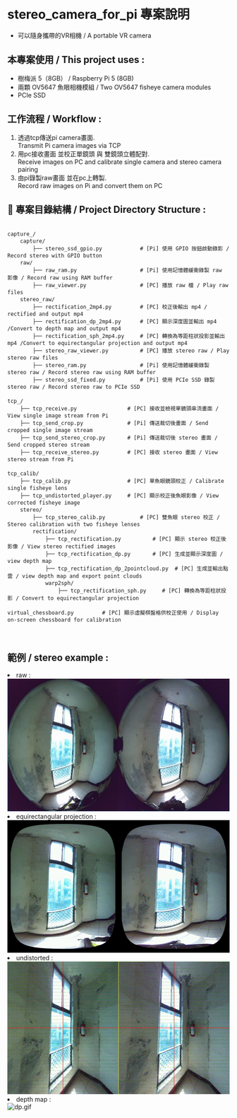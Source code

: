 <!DOCTYPE html>
<html lang="zh-tw">
<head>
    <meta charset="UTF-8">
</head>
<body>
    <h1>stereo_camera_for_pi 專案說明</h1>
    <ul>
      <li>可以隨身攜帶的VR相機 / A portable VR camera</li>
    </ul>
    <h2>本專案使用 / This project uses :</h2>
    <ul>
        <li>樹梅派 5（8GB） / Raspberry Pi 5 (8GB)</li>
        <li>兩顆 OV5647 魚眼相機模組 / Two OV5647 fisheye camera modules</li>
        <li>PCIe SSD </li>
    </ul>
    <h2>工作流程 / Workflow :</h2>
    <ol>
        <li>透過tcp傳送pi camera畫面. <br>Transmit Pi camera images via TCP</li>
        <li>用pc接收畫面 並校正單鏡頭 與 雙鏡頭立體配對. <br>Receive images on PC and calibrate single camera and stereo camera pairing</li>
        <li>由pi錄製raw畫面 並在pc上轉製. <br>Record raw images on Pi and convert them on PC</li>
    </ol>
    <h2>📁 專案目錄結構 / Project Directory Structure :</h2>

<pre><code>
capture_/
    capture/                        
        ├── stereo_ssd_gpio.py            # [Pi] 使用 GPIO 按鈕啟動錄影 / Record stereo with GPIO button
    raw/                                   
        ├── raw_ram.py                    # [Pi] 使用記憶體緩衝錄製 raw 影像 / Record raw using RAM buffer
        ├── raw_viewer.py                 # [PC] 播放 raw 檔 / Play raw files
    stereo_raw/                            
        ├── rectification_2mp4.py         # [PC] 校正後輸出 mp4 / rectified and output mp4 
        ├── rectification_dp_2mp4.py      # [PC] 顯示深度圖並輸出 mp4 /Convert to depth map and output mp4
        ├── rectification_sph_2mp4.py     # [PC] 轉換為等距柱狀投影並輸出 mp4 /Convert to equirectangular projection and output mp4 
        ├── stereo_raw_viewer.py          # [PC] 播放 stereo raw / Play stereo raw files
        ├── stereo_ram.py                 # [Pi] 使用記憶體緩衝錄製 stereo raw / Record stereo raw using RAM buffer
        ├── stereo_ssd_fixed.py           # [Pi] 使用 PCIe SSD 錄製 stereo raw / Record stereo raw to PCIe SSD
        
tcp_/
    ├── tcp_receive.py                # [PC] 接收並檢視單鏡頭串流畫面 / View single image stream from Pi
    ├── tcp_send_crop.py              # [Pi] 傳送裁切後畫面 / Send cropped single image stream
    ├── tcp_send_stereo_crop.py       # [Pi] 傳送裁切後 stereo 畫面 / Send cropped stereo stream
    ├── tcp_receive_stereo.py         # [PC] 接收 stereo 畫面 / View stereo stream from Pi
    
tcp_calib/
    ├── tcp_calib.py                  # [PC] 單魚眼鏡頭校正 / Calibrate single fisheye lens
    ├── tcp_undistorted_player.py     # [PC] 顯示校正後魚眼影像 / View corrected fisheye image
    stereo/
        ├── tcp_stereo_calib.py           # [PC] 雙魚眼 stereo 校正 / Stereo calibration with two fisheye lenses
        rectification/
            ├── tcp_rectification.py          # [PC] 顯示 stereo 校正後影像 / View stereo rectified images
            ├── tcp_rectification_dp.py       # [PC] 生成並顯示深度圖 / view depth map
            ├── tcp_rectification_dp_2pointcloud.py  # [PC] 生成並輸出點雲 / view depth map and export point clouds
            warp2sph/
                ├── tcp_rectification_sph.py     # [PC] 轉換為等距柱狀投影 / Convert to equirectangular projection

virtual_chessboard.py         # [PC] 顯示虛擬棋盤格供校正使用 / Display on-screen chessboard for calibration

</code>
</pre>
 <h2>範例 / stereo example :</h2>
    <!-- 新增GIF範例 -->
    <li> raw : </li>
    <img src="raw.JPG" alt="raw"width="600" height="300">
    <li> equirectangular projection : </li>
    <img src="sph_rectified_output.gif" alt="sph_rectified_output.gif"width="600" height="300">
    <li> undistorted : </li>
    <img src="rectified_output.gif" alt="rectified_output.gif"width="600" height="300">
    <li> depth map : </li>
    <img src="dp.gif" alt="dp.gif" width="600">
</body>
</html>
